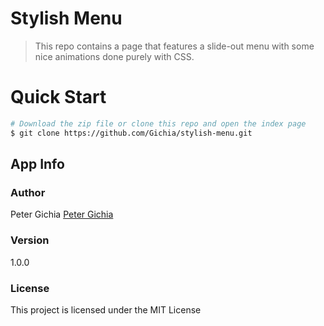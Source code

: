# Stylish Menu
> This repo contains a page that features a slide-out menu with some nice animations done purely with CSS.

# Quick Start

```bash
# Download the zip file or clone this repo and open the index page
$ git clone https://github.com/Gichia/stylish-menu.git

```


## App Info

### Author

Peter Gichia
[Peter Gichia](https://github.com/Gichia "My Github Account")

### Version

1.0.0

### License

This project is licensed under the MIT License


